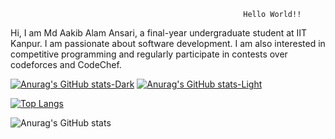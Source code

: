                                                         Hello World!!
Hi, I am Md Aakib Alam Ansari, a final-year undergraduate student at IIT Kanpur. I am passionate about software development. I am also interested in competitive programming and regularly participate in contests over codeforces and CodeChef.

[![Anurag's GitHub stats-Dark](https://github-readme-stats.vercel.app/api?username=AakibAlam&show_icons=true&theme=dark#gh-dark-mode-only)](https://github.com/anuraghazra/github-readme-stats#gh-dark-mode-only)
[![Anurag's GitHub stats-Light](https://github-readme-stats.vercel.app/api?username=AakibAlam&show_icons=true&theme=default#gh-light-mode-only)](https://github.com/anuraghazra/github-readme-stats#gh-light-mode-only)

[![Top Langs](https://github-readme-stats.vercel.app/api/top-langs/?username=AakibAlam&layout=donut)](https://github.com/anuraghazra/github-readme-stats)

![Anurag's GitHub stats](https://github-readme-stats.vercel.app/api?username=AakibAlam&hide=contribs,prs)
